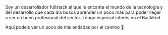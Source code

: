 Soy un desarrollador fullstack al que le encanta el mundo de la tecnología y del desarrollo que cada día busca aprender un poco más para poder llegar a ser un buen profesional del sector. Tengo especial interés en el BackEnd.

Aquí podeis ver un poco de mis andadas por el camino 💫
<!---
anescdev/anescdev is a ✨ special ✨ repository because its `README.md` (this file) appears on your GitHub profile.
You can click the Preview link to take a look at your changes.
--->
